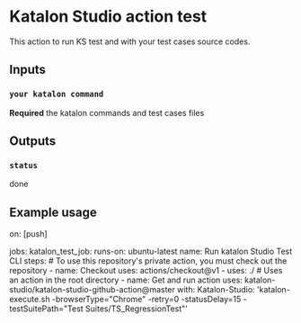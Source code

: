 # Katalon Studio action test

This action to run KS test and with your test cases source codes. 

## Inputs

### `your katalon command `

**Required** the katalon commands and test cases files 

## Outputs

### `status`

done

## Example usage
on: [push]

jobs:
  katalon_test_job:
    runs-on: ubuntu-latest
    name: Run katalon Studio Test CLI
    steps:
    # To use this repository's private action, you must check out the repository
    - name: Checkout
      uses: actions/checkout@v1
    - uses: ./ # Uses an action in the root directory
    - name: Get and run action
      uses: katalon-studio/katalon-studio-github-action@master
      with:
        Katalon-Studio: 'katalon-execute.sh -browserType="Chrome" -retry=0 -statusDelay=15 -testSuitePath="Test Suites/TS_RegressionTest"'
